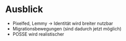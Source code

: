 # Ausblick
- Pixelfed, Lemmy → Identität wird breiter nutzbar
- Migrationsbewegungen (sind dadurch jetzt möglich)
- POSSE wird realistischer
